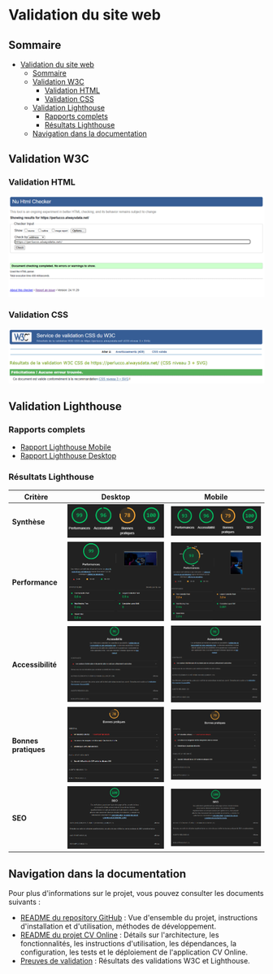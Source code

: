# Validation du site web

## Sommaire

- [Validation du site web](#validation-du-site-web)
  - [Sommaire](#sommaire)
  - [Validation W3C](#validation-w3c)
    - [Validation HTML](#validation-html)
    - [Validation CSS](#validation-css)
  - [Validation Lighthouse](#validation-lighthouse)
    - [Rapports complets](#rapports-complets)
    - [Résultats Lighthouse](#résultats-lighthouse)
  - [Navigation dans la documentation](#navigation-dans-la-documentation)

## Validation W3C

### Validation HTML

![Validation HTML](./images/w3c-validator-html.png)

### Validation CSS

![Validation CSS](./images/w3c-validator-css.png)

## Validation Lighthouse

### Rapports complets

- [Rapport Lighthouse Mobile](./reports/rapport-ligthouse_cv-online_mobile.pdf)
- [Rapport Lighthouse Desktop](./reports/rapport-ligthouse_cv-online_desktop.pdf)

### Résultats Lighthouse

| **Critère**       | **Desktop** | **Mobile** |
|-------------------|-------------|------------|
| **Synthèse**      | ![Desktop](./images/ligthouse-synthese-desktop.png) | ![Mobile](./images/ligthouse-synthese-mobile.png) |
| **Performance**   | ![Performance Desktop](./images/ligthouse-synthese-desktop_performances.png) | ![Performance Mobile](./images/ligthouse-synthese-mobile_performances.png) |
| **Accessibilité** | ![Accessibilité Desktop](./images/ligthouse-synthese-desktop_accessibilite.png) | ![Accessibilité Mobile](./images/ligthouse-synthese-mobile_accessibilite.png) |
| **Bonnes pratiques** | ![Bonnes pratiques Desktop](./images/ligthouse-synthese-desktop_bonnes-pratiques.png) | ![Bonnes pratiques Mobile](./images/ligthouse-synthese-mobile_bonnes-pratiques.png) |
| **SEO**           | ![SEO Desktop](./images/ligthouse-synthese-desktop_seo.png) | ![SEO Mobile](./images/ligthouse-synthese-mobile_seo.png) |

## Navigation dans la documentation

Pour plus d'informations sur le projet, vous pouvez consulter les documents suivants :

- [README du repository GitHub](../../README.md) : Vue d'ensemble du projet, instructions d'installation et d'utilisation, méthodes de développement.
- [README du projet CV Online](./README_Project.md) : Détails sur l'architecture, les fonctionnalités, les instructions d'utilisation, les dépendances, la configuration, les tests et le déploiement de l'application CV Online.
- [Preuves de validation](./VALIDATION_PRODUCT.md) : Résultats des validations W3C et Lighthouse.
